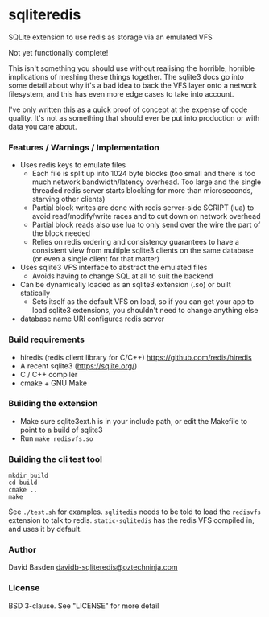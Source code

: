 # sqliteredis
SQLite extension to use redis as storage via an emulated VFS

Not yet functionally complete!

This isn't something you should use without realising the horrible, horrible implications of meshing these things together.  The sqlite3 docs go into some detail about why it's a bad idea to back the VFS layer onto a network filesystem, and this has even more edge cases to take into account.

I've only written this as a quick proof of concept at the expense of code quality. It's not as something that should ever be put into production or with data you care about.

### Features / Warnings / Implementation

* Uses redis keys to emulate files
  * Each file is split up into 1024 byte blocks (too small and there is too much network bandwidth/latency overhead.  Too large and the single threaded redis server starts blocking for more than microseconds, starving other clients)
  * Partial block writes are done with redis server-side SCRIPT (lua) to avoid read/modify/write races and to cut down on network overhead
  * Partial block reads also use lua to only send over the wire the part of the block needed
  * Relies on redis ordering and consistency guarantees to have a consistent view from multiple sqlite3 clients on the same database (or even a single client for that matter)
* Uses sqlite3 VFS interface to abstract the emulated files
  * Avoids having to change SQL at all to suit the backend
* Can be dynamically loaded as an sqlite3 extension (.so) or built statically
  * Sets itself as the default VFS on load, so if you can get your app to load sqlite3 extensions, you shouldn't need to change anything else
* database name URI configures redis server

### Build requirements

* hiredis (redis client library for C/C++) https://github.com/redis/hiredis
* A recent sqlite3 (https://sqlite.org/)
* C / C++ compiler
* cmake + GNU Make

### Building the extension

* Make sure sqlite3ext.h is in your include path, or edit the Makefile to point to a build of sqlite3
* Run `make redisvfs.so`

### Building the cli test tool

```
mkdir build
cd build
cmake ..
make
```

See `./test.sh` for examples.  `sqlitedis` needs to be told to load the `redisvfs` extension to talk to redis.  `static-sqlitedis` has the redis VFS compiled in, and uses it by default.

### Author

David Basden <davidb-sqliteredis@oztechninja.com>

### License

BSD 3-clause.  See "LICENSE" for more detail
